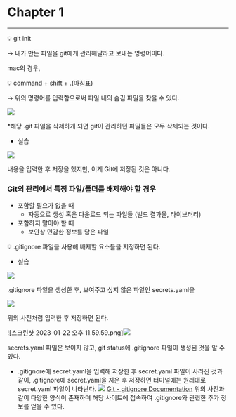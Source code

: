 # Chapter 1

---

<aside>
💡 git init

</aside>

→ 내가 만든 파일을 git에게 관리해달라고 보내는 명령어이다.

mac의 경우,

<aside>
💡 command + shift + .(마침표)

</aside>

→ 위의 명령어를 입력함으로써 파일 내의 숨김 파일을 찾을 수 있다.

![](https://velog.velcdn.com/images/bricksky/post/3edef387-d82d-4040-a181-2ad38431d28c/image.png)

\*해당 .git 파일을 삭제하게 되면 git이 관리하던 파일들은 모두 삭제되는 것이다.

- 실습

![](https://velog.velcdn.com/images/bricksky/post/c38b0654-d896-4269-9832-4c6c3eedec8f/image.png)

내용을 입력한 후 저장을 했지만, 이게 Git에 저장된 것은 아니다.

### Git의 관리에서 특정 파일/폴더를 배제해야 할 경우

- 포함할 필요가 없을 때
  - 자동으로 생성 혹은 다운로드 되는 파일들 (빌드 결과물, 라이브러리)
- 포함하지 말아야 할 때
  - 보안상 민감한 정보를 담은 파일

<aside>
💡 .gitignore 파일을 사용해 배제할 요소들을 지정하면 된다.

</aside>

- 실습

![](https://velog.velcdn.com/images/bricksky/post/19659c8c-996f-4313-9453-0e8644c1496d/image.png)

.gitignore 파일을 생성한 후, 보여주고 싶지 않은 파일인 secrets.yaml을

![](https://velog.velcdn.com/images/bricksky/post/303b5485-7662-46aa-9a71-ad9a3be3c355/image.png)

위의 사진처럼 입력한 후 저장하면 된다.

![스크린샷 2023-01-22 오후 11.59.59.png]![](https://velog.velcdn.com/images/bricksky/post/f207fc93-75c0-41c8-b5ed-b049fd4ad2bf/image.png)

secrets.yaml 파일은 보이지 않고, git status에 .gitignore 파일이 생성된 것을 알 수 있다.

- .gitignore에 secret.yaml을 입력해 저장한 후 secret.yaml 파일이 사라진 것과 같이,
  .gitignore에 secret.yaml을 지운 후 저장하면 터미널에는 원래대로 secret.yaml 파일이 나타난다.
  ![](https://velog.velcdn.com/images/bricksky/post/391ad328-31d0-43f3-aba9-7b828d382029/image.png)
  [Git - gitignore Documentation](https://git-scm.com/docs/gitignore)
  위의 사진과 같이 다양한 양식이 존재하며 해당 사이트에 접속하여 .gitignore와 관련한 추가 정보를 얻을 수 있다.
